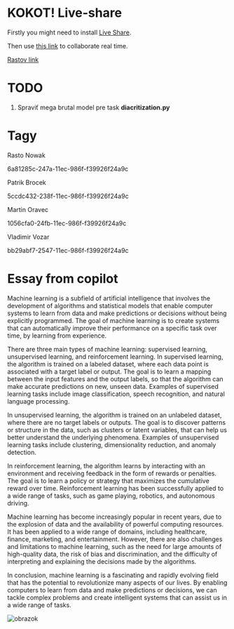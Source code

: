 #  KOKOT! Live-share

Firstly you might need to install [Live Share](https://marketplace.visualstudio.com/items?itemName=MS-vsliveshare.vsliveshare).

Then use [this link](https://prod.liveshare.vsengsaas.visualstudio.com/join?AB9478B03135308D579D1ADFE3212104715F) to collaborate real time.

[Rastov link](https://prod.liveshare.vsengsaas.visualstudio.com/join?FA81095BBE0511065DEA9EBE284636B6C429)


# TODO 

1. Spraviť mega brutal model pre task **diacritization.py**


# Tagy

Rasto Nowak

6a81285c-247a-11ec-986f-f39926f24a9c

Patrik Brocek

5ccdc432-238f-11ec-986f-f39926f24a9c

Martin Oravec

1056cfa0-24fb-11ec-986f-f39926f24a9c

Vladimir Vozar

bb29abf7-2547-11ec-986f-f39926f24a9c


# Essay from copilot

Machine learning is a subfield of artificial intelligence that involves the development of algorithms and statistical models that enable computer systems to learn from data and make predictions or decisions without being explicitly programmed. The goal of machine learning is to create systems that can automatically improve their performance on a specific task over time, by learning from experience.

There are three main types of machine learning: supervised learning, unsupervised learning, and reinforcement learning. In supervised learning, the algorithm is trained on a labeled dataset, where each data point is associated with a target label or output. The goal is to learn a mapping between the input features and the output labels, so that the algorithm can make accurate predictions on new, unseen data. Examples of supervised learning tasks include image classification, speech recognition, and natural language processing.

In unsupervised learning, the algorithm is trained on an unlabeled dataset, where there are no target labels or outputs. The goal is to discover patterns or structure in the data, such as clusters or latent variables, that can help us better understand the underlying phenomena. Examples of unsupervised learning tasks include clustering, dimensionality reduction, and anomaly detection.

In reinforcement learning, the algorithm learns by interacting with an environment and receiving feedback in the form of rewards or penalties. The goal is to learn a policy or strategy that maximizes the cumulative reward over time. Reinforcement learning has been successfully applied to a wide range of tasks, such as game playing, robotics, and autonomous driving.

Machine learning has become increasingly popular in recent years, due to the explosion of data and the availability of powerful computing resources. It has been applied to a wide range of domains, including healthcare, finance, marketing, and entertainment. However, there are also challenges and limitations to machine learning, such as the need for large amounts of high-quality data, the risk of bias and discrimination, and the difficulty of interpreting and explaining the decisions made by the algorithms.

In conclusion, machine learning is a fascinating and rapidly evolving field that has the potential to revolutionize many aspects of our lives. By enabling computers to learn from data and make predictions or decisions, we can tackle complex problems and create intelligent systems that can assist us in a wide range of tasks.

![obrazok](https://i.itworldcanada.com/wp-content/uploads/2023/08/GettyImages-1448152453-696x391.jpg)

